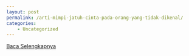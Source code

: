 ```yaml
---
layout: post
permalink: /arti-mimpi-jatuh-cinta-pada-orang-yang-tidak-dikenal/
categories:
    - Uncategorized
---
```


[Baca Selengkapnya](/06)